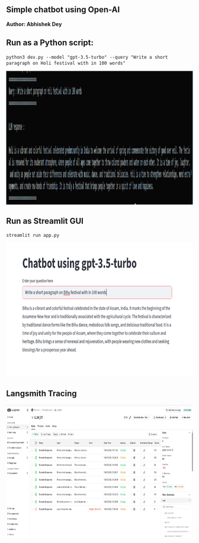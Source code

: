 
## Simple chatbot using Open-AI

**Author: Abhishek Dey**

## Run as a Python script:

```
python3 dev.py --model "gpt-3.5-turbo" --query "Write a short paragraph on Holi festival with in 100 words"

```

<p align="left">
<img src="img/output_dev.png" width="640" height="360">
</p>

## Run as Streamlit GUI

```
streamlit run app.py

```

<p align="left">
<img src="img/output_app.png" width="640" height="360">
</p>


## Langsmith Tracing

<p align="left">
<img src="img/output_langsmith.png" width="640" height="360">
</p>
